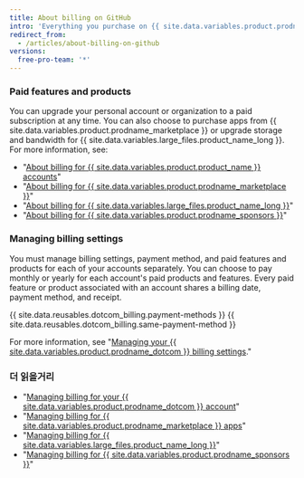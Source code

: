 ```yaml
---
title: About billing on GitHub
intro: 'Everything you purchase on {{ site.data.variables.product.prodname_dotcom }} shares your account''s billing date, payment method, and receipt.'
redirect_from:
  - /articles/about-billing-on-github
versions:
  free-pro-team: '*'
---
```


### Paid features and products

You can upgrade your personal account or organization to a paid subscription at any time. You can also choose to purchase apps from {{ site.data.variables.product.prodname_marketplace }} or upgrade storage and bandwidth for {{ site.data.variables.large_files.product_name_long }}. For more information, see:
- "[About billing for {{ site.data.variables.product.product_name }} accounts](/articles/about-billing-for-github-accounts)"
- "[About billing for {{ site.data.variables.product.prodname_marketplace }}](/articles/about-billing-for-github-marketplace)"
- "[About billing for {{ site.data.variables.large_files.product_name_long }}](/articles/about-billing-for-git-large-file-storage)"
- "[About billing for {{ site.data.variables.product.prodname_sponsors }}](/articles/about-billing-for-github-sponsors)"

### Managing billing settings

You must manage billing settings, payment method, and paid features and products for each of your accounts separately. You can choose to pay monthly or yearly for each account's paid products and features. Every paid feature or product associated with an account shares a billing date, payment method, and receipt.

{{ site.data.reusables.dotcom_billing.payment-methods }} {{ site.data.reusables.dotcom_billing.same-payment-method }}

For more information, see "[Managing your {{ site.data.variables.product.prodname_dotcom }} billing settings](/articles/managing-your-github-billing-settings)."

### 더 읽을거리

- "[Managing billing for your {{ site.data.variables.product.prodname_dotcom }} account](/articles/managing-billing-for-your-github-account)"
- "[Managing billing for {{ site.data.variables.product.prodname_marketplace }} apps](/articles/managing-billing-for-github-marketplace-apps)"
- "[Managing billing for {{ site.data.variables.large_files.product_name_long }}](/articles/managing-billing-for-git-large-file-storage)"
- "[Managing billing for {{ site.data.variables.product.prodname_sponsors }}](/articles/managing-billing-for-github-sponsors)"

